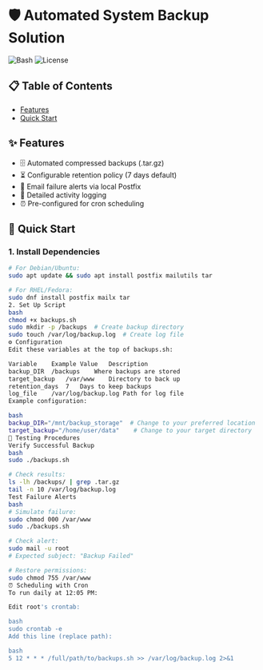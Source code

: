 # 🛡️ Automated System Backup Solution

![Bash](https://img.shields.io/badge/shell_script-%23121011.svg?style=for-the-badge&logo=gnu-bash&logoColor=white)
![License](https://img.shields.io/badge/license-MIT-blue.svg)

## 📋 Table of Contents
- [Features](#-features)
- [Quick Start](#-quick-start)


## ✨ Features
- 🗄️ Automated compressed backups (.tar.gz)
- ⏳ Configurable retention policy (7 days default)
- 📧 Email failure alerts via local Postfix
- 📝 Detailed activity logging
- ⏰ Pre-configured for cron scheduling

## 🚀 Quick Start

### 1. Install Dependencies
```bash
# For Debian/Ubuntu:
sudo apt update && sudo apt install postfix mailutils tar

# For RHEL/Fedora:
sudo dnf install postfix mailx tar
2. Set Up Script
bash
chmod +x backups.sh
sudo mkdir -p /backups  # Create backup directory
sudo touch /var/log/backup.log  # Create log file
⚙️ Configuration
Edit these variables at the top of backups.sh:

Variable	Example Value	Description
backup_DIR	/backups	Where backups are stored
target_backup	/var/www	Directory to back up
retention_days	7	Days to keep backups
log_file	/var/log/backup.log	Path for log file
Example configuration:

bash
backup_DIR="/mnt/backup_storage"  # Change to your preferred location
target_backup="/home/user/data"    # Change to your target directory
🧪 Testing Procedures
Verify Successful Backup
bash
sudo ./backups.sh

# Check results:
ls -lh /backups/ | grep .tar.gz
tail -n 10 /var/log/backup.log
Test Failure Alerts
bash
# Simulate failure:
sudo chmod 000 /var/www
sudo ./backups.sh

# Check alert:
sudo mail -u root
# Expected subject: "Backup Failed"

# Restore permissions:
sudo chmod 755 /var/www
⏰ Scheduling with Cron
To run daily at 12:05 PM:

Edit root's crontab:

bash
sudo crontab -e
Add this line (replace path):

bash
5 12 * * * /full/path/to/backups.sh >> /var/log/backup.log 2>&1
